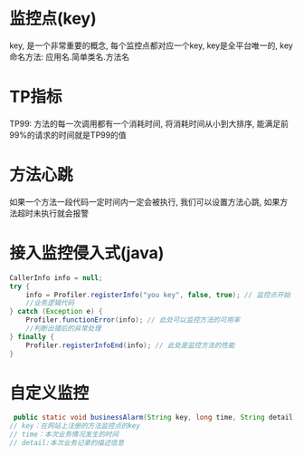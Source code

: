 # 监控点(key)

key, 是一个非常重要的概念, 每个监控点都对应一个key, key是全平台唯一的, key命名方法: 应用名.简单类名.方法名

# TP指标

TP99: 方法的每一次调用都有一个消耗时间, 将消耗时间从小到大排序, 能满足前99%的请求的时间就是TP99的值

# 方法心跳

如果一个方法一段代码一定时间内一定会被执行, 我们可以设置方法心跳, 如果方法超时未执行就会报警

# 接入监控侵入式(java)

```java
CallerInfo info = null;
try {
    info = Profiler.registerInfo("you key", false, true); // 监控点开始
    //业务逻辑代码
} catch (Exception e) {
    Profiler.functionError(info); // 此处可以监控方法的可用率
    //判断出错后的异常处理
} finally {
    Profiler.registerInfoEnd(info); // 此处是监控方法的性能
}
```

# 自定义监控

```java
 public static void businessAlarm(String key, long time, String detail) 
// key：在网站上注册的方法监控点的key
// time：本次业务情况发生的时间
// detail:本次业务记录的描述信息
```

